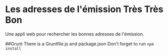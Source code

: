 Les adresses de l'émission Très Très Bon
========

Une appli web pour rechercher les bonnes adresses de l'émission.

##Grunt
There is a Gruntfile.js and package.json
Don't forget to run `npm install`
